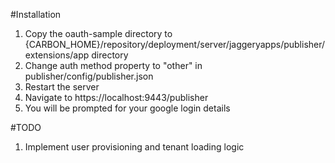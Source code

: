 #Installation
1. Copy the oauth-sample directory to {CARBON_HOME}/repository/deployment/server/jaggeryapps/publisher/extensions/app directory
2. Change auth method property to "other" in publisher/config/publisher.json
3. Restart the server
4. Navigate to https://localhost:9443/publisher 
5. You will be prompted for your google login details

#TODO
1. Implement user provisioning and tenant loading logic

